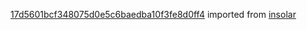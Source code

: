 [17d5601bcf348075d0e5c6baedba10f3fe8d0ff4](https://github.com/insolar/insolar/commit/17d5601bcf348075d0e5c6baedba10f3fe8d0ff4) imported from [insolar](https://github.com/insolar/insolar)
